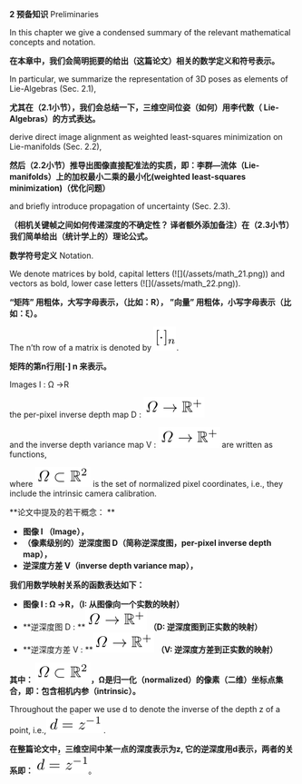 **2 预备知识** Preliminaries

In this chapter we give a condensed summary of the relevant mathematical concepts and notation.

**在本章中，我们会简明扼要的给出（这篇论文）相关的数学定义和符号表示。**

In particular, we summarize the representation of 3D poses as elements of Lie-Algebras \(Sec. 2.1\),

**尤其在（2.1小节），我们会总结一下，三维空间位姿（如何）用李代数（ Lie-Algebras）的方式表达。**

derive direct image alignment as weighted least-squares minimization on Lie-manifolds \(Sec. 2.2\),

**然后（2.2小节）推导出图像直接配准法的实质，即：李群—流体（Lie-manifolds）上的加权最小二乘的最小化\(weighted least-squares minimization\)（优化问题）**

and briefly introduce propagation of uncertainty \(Sec. 2.3\).

**（相机关键帧之间如何传递深度的不确定性？ 译者额外添加备注）在（2.3小节）我们简单给出（统计学上的）理论公式。**

**数学符号定义** Notation.

We denote matrices by bold, capital letters \(![](/assets/math_21.png\)\) and vectors as bold, lower case letters \(![](/assets/math_22.png\)\).

**“矩阵” 用粗体，大写字母表示，（比如：R）， ”向量” 用粗体，小写字母表示（比如：ξ）。**

The n’th row of a matrix is denoted by ![](/assets/math_20.png).

**矩阵的第n行用\[·\] n 来表示。**

Images I : Ω →R

the per-pixel inverse depth map D :  ![](/assets/math_1.png)

and the inverse depth variance map V :  ![](/assets/math_1.png) are written as functions,

where ![](/assets/math_2.png) is the set of normalized pixel coordinates, i.e., they include the intrinsic camera calibration.

**论文中提及的若干概念： **

* **图像 I （Image），**
* **（像素级别的）逆深度图 D（简称逆深度图，per-pixel inverse depth map），**
* **逆深度方差 V（inverse depth variance map），**

**我们用数学映射关系的函数表达如下：**

* **图像 I : Ω →R，（I: 从图像向一个实数的映射）**
* **逆深度图 D :  **![](/assets/math_1.png)   **（D: 逆深度图到正实数的映射）**
* **逆深度方差 V : **![](/assets/math_1.png) **（V: 逆深度方差到正实数的映射）**

**其中： **![](/assets/math_2.png)**，Ω是归一化（normalized）的像素（二维）坐标点集合，即：包含相机内参（intrinsic）。**

Throughout the paper we use d to denote the inverse of the depth z of a point, i.e.,![](/assets/math_3.png) .

**在整篇论文中，三维空间中某一点的深度表示为z, 它的逆深度用d表示，两者的关系即：**![](/assets/math_3.png)。

